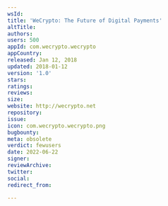 ```yaml
---
wsId: 
title: 'WeCrypto: The Future of Digital Payments'
altTitle: 
authors: 
users: 500
appId: com.wecrypto.wecrypto
appCountry: 
released: Jan 12, 2018
updated: 2018-01-12
version: '1.0'
stars: 
ratings: 
reviews: 
size: 
website: http://wecrypto.net
repository: 
issue: 
icon: com.wecrypto.wecrypto.png
bugbounty: 
meta: obsolete
verdict: fewusers
date: 2022-06-22
signer: 
reviewArchive: 
twitter: 
social: 
redirect_from: 

---
```



